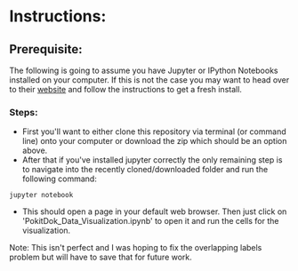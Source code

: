 # Instructions:

## Prerequisite: 
The following is going to assume you have Jupyter or IPython Notebooks installed on your computer. If this is not the case you may want to head over to their [website](http://jupyter.readthedocs.org/en/latest/install.html) and follow the instructions to get a fresh install. 

### Steps:
* First you'll want to either clone this repository via terminal (or command line) onto your computer or download the zip which should be an option above.
* After that if you've installed jupyter correctly the only remaining step is to navigate into the recently cloned/downloaded folder and run the following command:
```
jupyter notebook
```
* This should open a page in your default web browser. Then just click on 'PokitDok_Data_Visualization.ipynb' to open it and run the cells for the visualization. 

Note: This isn't perfect and I was hoping to fix the overlapping labels problem but will have to save that for future work. 

